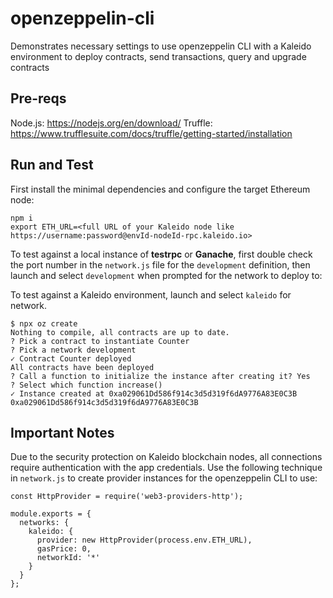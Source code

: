 # openzeppelin-cli
Demonstrates necessary settings to use openzeppelin CLI with a Kaleido environment to deploy contracts, send transactions, query and upgrade contracts

## Pre-reqs

Node.js: https://nodejs.org/en/download/
Truffle: https://www.trufflesuite.com/docs/truffle/getting-started/installation

## Run and Test

First install the minimal dependencies and configure the target Ethereum node:

```
npm i
export ETH_URL=<full URL of your Kaleido node like https://username:password@envId-nodeId-rpc.kaleido.io>
```

To test against a local instance of **testrpc** or **Ganache**, first double check the port number in the `network.js` file for the `development` definition, then launch and select `development` when prompted for the network to deploy to:

To test against a Kaleido environment, launch and select `kaleido` for network.

```
$ npx oz create
Nothing to compile, all contracts are up to date.
? Pick a contract to instantiate Counter
? Pick a network development
✓ Contract Counter deployed
All contracts have been deployed
? Call a function to initialize the instance after creating it? Yes
? Select which function increase()
✓ Instance created at 0xa029061Dd586f914c3d5d319f6dA9776A83E0C3B
0xa029061Dd586f914c3d5d319f6dA9776A83E0C3B
```

## Important Notes

Due to the security protection on Kaleido blockchain nodes, all connections require authentication with the app credentials. Use the following technique in `network.js` to create provider instances for the openzeppelin CLI to use:

```
const HttpProvider = require('web3-providers-http');

module.exports = {
  networks: {
    kaleido: {
      provider: new HttpProvider(process.env.ETH_URL),
      gasPrice: 0,
      networkId: '*'
    }
  }
};
```
